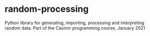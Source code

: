# random-processing
Python library for generating, importing, processing and interpreting random data. Part of the Casimir programming course, January 2021
